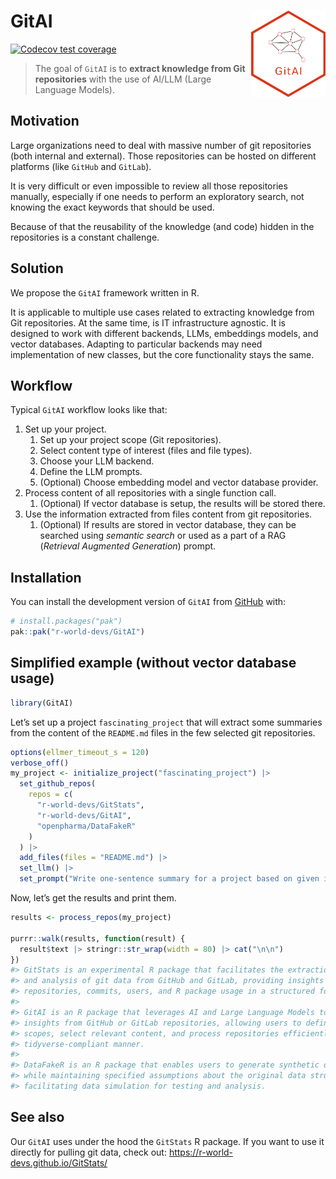 
<!-- README.md is generated from README.Rmd. Please edit that file -->

# GitAI <img src="man/figures/logo.png" align="right" height="138" style="float:right; height:138px;"/>

<!-- badges: start -->

[![Codecov test
coverage](https://codecov.io/gh/r-world-devs/GitAI/graph/badge.svg)](https://app.codecov.io/gh/r-world-devs/GitAI)
<!-- badges: end -->

> The goal of `GitAI` is to **extract knowledge from Git repositories**
> with the use of AI/LLM (Large Language Models).

## Motivation

Large organizations need to deal with massive number of git repositories
(both internal and external). Those repositories can be hosted on
different platforms (like `GitHub` and `GitLab`).

It is very difficult or even impossible to review all those repositories
manually, especially if one needs to perform an exploratory search, not
knowing the exact keywords that should be used.

Because of that the reusability of the knowledge (and code) hidden in
the repositories is a constant challenge.

## Solution

We propose the `GitAI` framework written in R.

It is applicable to multiple use cases related to extracting knowledge
from Git repositories. At the same time, is IT infrastructure agnostic.
It is designed to work with different backends, LLMs, embeddings models,
and vector databases. Adapting to particular backends may need
implementation of new classes, but the core functionality stays the
same.

## Workflow

Typical `GitAI` workflow looks like that:

1.  Set up your project.
    1.  Set up your project scope (Git repositories).
    2.  Select content type of interest (files and file types).
    3.  Choose your LLM backend.
    4.  Define the LLM prompts.
    5.  (Optional) Choose embedding model and vector database provider.
2.  Process content of all repositories with a single function call.
    1.  (Optional) If vector database is setup, the results will be
        stored there.
3.  Use the information extracted from files content from git
    repositories.
    1.  (Optional) If results are stored in vector database, they can be
        searched using *semantic search* or used as a part of a RAG
        (*Retrieval Augmented Generation*) prompt.

## Installation

You can install the development version of `GitAI` from
[GitHub](https://github.com/) with:

``` r
# install.packages("pak")
pak::pak("r-world-devs/GitAI")
```

## Simplified example (without vector database usage)

``` r
library(GitAI)
```

Let’s set up a project `fascinating_project` that will extract some
summaries from the content of the `README.md` files in the few selected
git repositories.

``` r
options(ellmer_timeout_s = 120)
verbose_off()
my_project <- initialize_project("fascinating_project") |>
  set_github_repos(
    repos = c(
      "r-world-devs/GitStats", 
      "r-world-devs/GitAI", 
      "openpharma/DataFakeR"
    )
  ) |>
  add_files(files = "README.md") |>
  set_llm() |>
  set_prompt("Write one-sentence summary for a project based on given input.")
```

Now, let’s get the results and print them.

``` r
results <- process_repos(my_project)

purrr::walk(results, function(result) {
  result$text |> stringr::str_wrap(width = 80) |> cat("\n\n")
})
#> GitStats is an experimental R package that facilitates the extraction
#> and analysis of git data from GitHub and GitLab, providing insights into
#> repositories, commits, users, and R package usage in a structured format. 
#> 
#> GitAI is an R package that leverages AI and Large Language Models to extract
#> insights from GitHub or GitLab repositories, allowing users to define project
#> scopes, select relevant content, and process repositories efficiently in a
#> tidyverse-compliant manner. 
#> 
#> DataFakeR is an R package that enables users to generate synthetic datasets
#> while maintaining specified assumptions about the original data structure,
#> facilitating data simulation for testing and analysis.
```

## See also

Our `GitAI` uses under the hood the `GitStats` R package. If you want to
use it directly for pulling git data, check out:
<https://r-world-devs.github.io/GitStats/>
